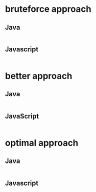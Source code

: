 # bruteforce approach

## Java
```java

```
## Javascript
```javascript

```


# better approach
## Java
```Java


```
## JavaScript
```javascript

```

# optimal approach

## Java
```java


```


## Javascript
```javascript

```
